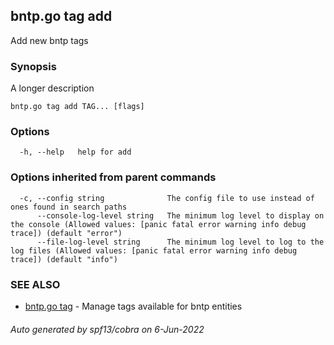 ## bntp.go tag add

Add new bntp tags

### Synopsis

A longer description

```
bntp.go tag add TAG... [flags]
```

### Options

```
  -h, --help   help for add
```

### Options inherited from parent commands

```
  -c, --config string              The config file to use instead of ones found in search paths
      --console-log-level string   The minimum log level to display on the console (Allowed values: [panic fatal error warning info debug trace]) (default "error")
      --file-log-level string      The minimum log level to log to the log files (Allowed values: [panic fatal error warning info debug trace]) (default "info")
```

### SEE ALSO

* [bntp.go tag](bntp.go_tag.md)	 - Manage tags available for bntp entities

###### Auto generated by spf13/cobra on 6-Jun-2022
